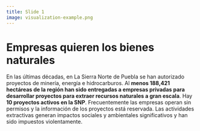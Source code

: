 ```yaml
---
title: Slide 1
image: visualization-example.png
---
```


# Empresas quieren los bienes naturales

En las últimas décadas, en La Sierra Norte de Puebla se han autorizado proyectos de minería, energía e hidrocarburos. Al **menos 188,421 hectáreas de la región han sido entregadas a empresas privadas para desarrollar proyectos para extraer recursos naturales a gran escala**. Hay **10 proyectos activos en la SNP**. Frecuentemente las empresas operan sin permisos y la información de los proyectos está reservada. Las actividades extractivas generan impactos sociales y ambientales significativos y han sido impuestos violentamente.
